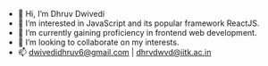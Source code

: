 - :wave: Hi, I’m Dhruv Dwivedi
- 👀 I’m interested in JavaScript and its popular framework ReactJS.
- 🌱 I’m currently gaining proficiency in frontend web development.
- 💞️ I’m looking to collaborate on my interests.
- 📫 dwivedidhruv6@gmail.com | dhrvdwvd@iitk.ac.in

<!---
dhrvdwvd/dhrvdwvd is a ✨ special ✨ repository because its `README.md` (this file) appears on your GitHub profile.
You can click the Preview link to take a look at your changes.
--->
